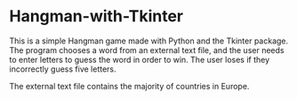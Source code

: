 # Hangman-with-Tkinter
This is a simple Hangman game made with Python and the Tkinter package. The program chooses a word from an external text file, and the user needs to enter letters to guess the word in order to win. The user loses if they incorrectly guess five letters.

The external text file contains the majority of countries in Europe.
